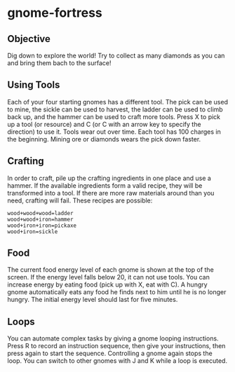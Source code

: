 gnome-fortress
==============

Objective
---------
Dig down to explore the world! Try to collect as many diamonds as you can and bring them bach to the surface!

Using Tools
-----------
Each of your four starting gnomes has a different tool. The pick can be used to mine, the sickle can be used to harvest, the ladder can be used to climb back up, and the hammer can be used to craft more tools. Press X to pick up a tool (or resource) and C (or C with an arrow key to specify the direction) to use it. Tools wear out over time. Each tool has 100 charges in the beginning. Mining ore or diamonds wears the pick down faster.

Crafting
--------
In order to craft, pile up the crafting ingredients in one place and use a hammer. If the available ingredients form a valid recipe, they will be transformed into a tool. If there are more raw materials around than you need, crafting will fail. These recipes are possible: 

    wood+wood+wood=ladder
    wood+wood+iron=hammer
    wood+iron+iron=pickaxe
    wood+iron=sickle

Food
----
The current food energy level of each gnome is shown at the top of the screen. If the energy level falls below 20, it can not use tools. You can increase energy by eating food (pick up with X, eat with C). A hungry gnome automatically eats any food he finds next to him until he is no longer hungry. The initial energy level should last for five minutes.

Loops
-----
You can automate complex tasks by giving a gnome looping instructions. Press R to record an instruction sequence, then give your instructions, then press again to start the sequence. Controlling a gnome again stops the loop. You can switch to other gnomes with J and K while a loop is executed.